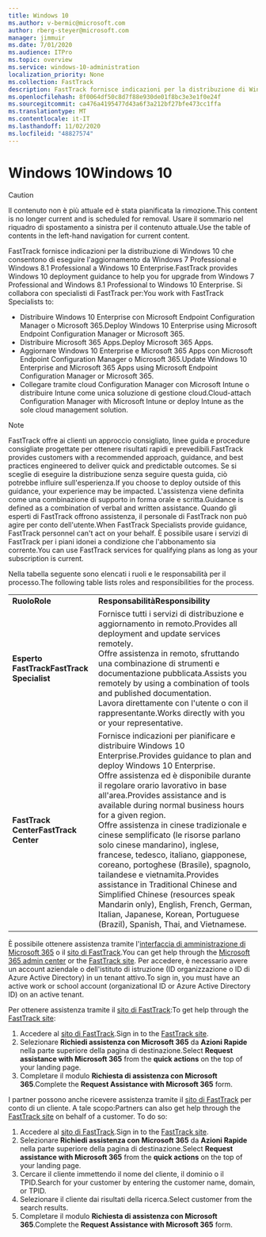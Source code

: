 ```yaml
---
title: Windows 10
ms.author: v-bermic@microsoft.com
author: rberg-steyer@microsoft.com
manager: jimmuir
ms.date: 7/01/2020
ms.audience: ITPro
ms.topic: overview
ms.service: windows-10-administration
localization_priority: None
ms.collection: FastTrack
description: FastTrack fornisce indicazioni per la distribuzione di Windows 10 che consentono di eseguire l'aggiornamento da Windows 7 Professional e Windows 8.1 Professional a Windows 10 Enterprise.
ms.openlocfilehash: 8f0064df50c8d7f88e930de01f8bc3e3e1f0e24f
ms.sourcegitcommit: ca476a4195477d43a6f3a212bf27bfe473cc1ffa
ms.translationtype: MT
ms.contentlocale: it-IT
ms.lasthandoff: 11/02/2020
ms.locfileid: "48827574"
---
```

# <a name="windows-10"></a><span data-ttu-id="12aa8-103">Windows 10</span><span class="sxs-lookup"><span data-stu-id="12aa8-103">Windows 10</span></span>

> [!CAUTION]
> <span data-ttu-id="12aa8-104">Il contenuto non è più attuale ed è stata pianificata la rimozione.</span><span class="sxs-lookup"><span data-stu-id="12aa8-104">This content is no longer current and is scheduled for removal.</span></span> <span data-ttu-id="12aa8-105">Usare il sommario nel riquadro di spostamento a sinistra per il contenuto attuale.</span><span class="sxs-lookup"><span data-stu-id="12aa8-105">Use the table of contents in the left-hand navigation for current content.</span></span>

<span data-ttu-id="12aa8-106">FastTrack fornisce indicazioni per la distribuzione di Windows 10 che consentono di eseguire l'aggiornamento da Windows 7 Professional e Windows 8.1 Professional a Windows 10 Enterprise.</span><span class="sxs-lookup"><span data-stu-id="12aa8-106">FastTrack provides Windows 10 deployment guidance to help you for upgrade from Windows 7 Professional and Windows 8.1 Professional to Windows 10 Enterprise.</span></span> <span data-ttu-id="12aa8-107">Si collabora con specialisti di FastTrack per:</span><span class="sxs-lookup"><span data-stu-id="12aa8-107">You work with FastTrack Specialists to:</span></span>

- <span data-ttu-id="12aa8-108">Distribuire Windows 10 Enterprise con Microsoft Endpoint Configuration Manager o Microsoft 365.</span><span class="sxs-lookup"><span data-stu-id="12aa8-108">Deploy Windows 10 Enterprise using Microsoft Endpoint Configuration Manager or Microsoft 365.</span></span>
- <span data-ttu-id="12aa8-109">Distribuire Microsoft 365 Apps.</span><span class="sxs-lookup"><span data-stu-id="12aa8-109">Deploy Microsoft 365 Apps.</span></span> 
- <span data-ttu-id="12aa8-110">Aggiornare Windows 10 Enterprise e Microsoft 365 Apps con Microsoft Endpoint Configuration Manager o Microsoft 365.</span><span class="sxs-lookup"><span data-stu-id="12aa8-110">Update Windows 10 Enterprise and Microsoft 365 Apps using Microsoft Endpoint Configuration Manager or Microsoft 365.</span></span>
- <span data-ttu-id="12aa8-111">Collegare tramite cloud Configuration Manager con Microsoft Intune o distribuire Intune come unica soluzione di gestione cloud.</span><span class="sxs-lookup"><span data-stu-id="12aa8-111">Cloud-attach Configuration Manager with Microsoft Intune or deploy Intune as the sole cloud management solution.</span></span>
  
> [!NOTE]
> <span data-ttu-id="12aa8-112">FastTrack offre ai clienti un approccio consigliato, linee guida e procedure consigliate progettate per ottenere risultati rapidi e prevedibili.</span><span class="sxs-lookup"><span data-stu-id="12aa8-112">FastTrack provides customers with a recommended approach, guidance, and best practices engineered to deliver quick and predictable outcomes.</span></span> <span data-ttu-id="12aa8-113">Se si sceglie di eseguire la distribuzione senza seguire questa guida, ciò potrebbe influire sull'esperienza.</span><span class="sxs-lookup"><span data-stu-id="12aa8-113">If you choose to deploy outside of this guidance, your experience may be impacted.</span></span> <span data-ttu-id="12aa8-114">L'assistenza viene definita come una combinazione di supporto in forma orale e scritta.</span><span class="sxs-lookup"><span data-stu-id="12aa8-114">Guidance is defined as a combination of verbal and written assistance.</span></span> <span data-ttu-id="12aa8-115">Quando gli esperti di FastTrack offrono assistenza, il personale di FastTrack non può agire per conto dell'utente.</span><span class="sxs-lookup"><span data-stu-id="12aa8-115">When FastTrack Specialists provide guidance, FastTrack personnel can't act on your behalf.</span></span> <span data-ttu-id="12aa8-116">È possibile usare i servizi di FastTrack per i piani idonei a condizione che l'abbonamento sia corrente.</span><span class="sxs-lookup"><span data-stu-id="12aa8-116">You can use FastTrack services for qualifying plans as long as your subscription is current.</span></span>  
    
<span data-ttu-id="12aa8-117">Nella tabella seguente sono elencati i ruoli e le responsabilità per il processo.</span><span class="sxs-lookup"><span data-stu-id="12aa8-117">The following table lists roles and responsibilities for the process.</span></span>

|||
|:-----|:-----|
|<span data-ttu-id="12aa8-118">**Ruolo**</span><span class="sxs-lookup"><span data-stu-id="12aa8-118">**Role**</span></span> <br/> |<span data-ttu-id="12aa8-119">**Responsabilità**</span><span class="sxs-lookup"><span data-stu-id="12aa8-119">**Responsibility**</span></span> <br/> |
|<span data-ttu-id="12aa8-120">**Esperto FastTrack**</span><span class="sxs-lookup"><span data-stu-id="12aa8-120">**FastTrack Specialist**</span></span> <br/> |<span data-ttu-id="12aa8-121">Fornisce tutti i servizi di distribuzione e aggiornamento in remoto.</span><span class="sxs-lookup"><span data-stu-id="12aa8-121">Provides all deployment and update services remotely.</span></span>  <br/> <span data-ttu-id="12aa8-122">Offre assistenza in remoto, sfruttando una combinazione di strumenti e documentazione pubblicata.</span><span class="sxs-lookup"><span data-stu-id="12aa8-122">Assists you remotely by using a combination of tools and published documentation.</span></span> <br/> <span data-ttu-id="12aa8-123">Lavora direttamente con l'utente o con il rappresentante.</span><span class="sxs-lookup"><span data-stu-id="12aa8-123">Works directly with you or your representative.</span></span>|
|<span data-ttu-id="12aa8-124">**FastTrack Center**</span><span class="sxs-lookup"><span data-stu-id="12aa8-124">**FastTrack Center**</span></span>  <br/> |<span data-ttu-id="12aa8-125">Fornisce indicazioni per pianificare e distribuire Windows 10 Enterprise.</span><span class="sxs-lookup"><span data-stu-id="12aa8-125">Provides guidance to plan and deploy Windows 10 Enterprise.</span></span>   <br/> <span data-ttu-id="12aa8-126">Offre assistenza ed è disponibile durante il regolare orario lavorativo in base all'area.</span><span class="sxs-lookup"><span data-stu-id="12aa8-126">Provides assistance and is available during normal business hours for a given region.</span></span> <br/> <span data-ttu-id="12aa8-127">Offre assistenza in cinese tradizionale e cinese semplificato (le risorse parlano solo cinese mandarino), inglese, francese, tedesco, italiano, giapponese, coreano, portoghese (Brasile), spagnolo, tailandese e vietnamita.</span><span class="sxs-lookup"><span data-stu-id="12aa8-127">Provides assistance in Traditional Chinese and Simplified Chinese (resources speak Mandarin only), English, French, German, Italian, Japanese, Korean, Portuguese (Brazil), Spanish, Thai, and Vietnamese.</span></span>|
 
<span data-ttu-id="12aa8-128">È possibile ottenere assistenza tramite l'[interfaccia di amministrazione di Microsoft 365](https://go.microsoft.com/fwlink/?linkid=2032704) o il [sito di FastTrack](https://go.microsoft.com/fwlink/?linkid=780698).</span><span class="sxs-lookup"><span data-stu-id="12aa8-128">You can get help through the [Microsoft 365 admin center](https://go.microsoft.com/fwlink/?linkid=2032704) or the [FastTrack site](https://go.microsoft.com/fwlink/?linkid=780698).</span></span> <span data-ttu-id="12aa8-129">Per accedere, è necessario avere un account aziendale o dell'istituto di istruzione (ID organizzazione o ID di Azure Active Directory) in un tenant attivo.</span><span class="sxs-lookup"><span data-stu-id="12aa8-129">To sign in, you must have an active work or school account (organizational ID or Azure Active Directory ID) on an active tenant.</span></span> 

<span data-ttu-id="12aa8-130">Per ottenere assistenza tramite il [sito di FastTrack](https://go.microsoft.com/fwlink/?linkid=780698):</span><span class="sxs-lookup"><span data-stu-id="12aa8-130">To get help through the [FastTrack site](https://go.microsoft.com/fwlink/?linkid=780698):</span></span> 
1.    <span data-ttu-id="12aa8-131">Accedere al [sito di FastTrack](https://go.microsoft.com/fwlink/?linkid=780698).</span><span class="sxs-lookup"><span data-stu-id="12aa8-131">Sign in to the [FastTrack site](https://go.microsoft.com/fwlink/?linkid=780698).</span></span> 
2.    <span data-ttu-id="12aa8-132">Selezionare **Richiedi assistenza con Microsoft 365** da **Azioni Rapide** nella parte superiore della pagina di destinazione.</span><span class="sxs-lookup"><span data-stu-id="12aa8-132">Select **Request assistance with Microsoft 365** from the **quick actions** on the top of your landing page.</span></span>
3.    <span data-ttu-id="12aa8-133">Completare il modulo **Richiesta di assistenza con Microsoft 365**.</span><span class="sxs-lookup"><span data-stu-id="12aa8-133">Complete the **Request Assistance with Microsoft 365** form.</span></span>
  
<span data-ttu-id="12aa8-p105">I partner possono anche ricevere assistenza tramite il [sito di FastTrack](https://go.microsoft.com/fwlink/?linkid=780698) per conto di un cliente. A tale scopo:</span><span class="sxs-lookup"><span data-stu-id="12aa8-p105">Partners can also get help through the [FastTrack site](https://go.microsoft.com/fwlink/?linkid=780698) on behalf of a customer. To do so:</span></span>
1.    <span data-ttu-id="12aa8-136">Accedere al [sito di FastTrack](https://go.microsoft.com/fwlink/?linkid=780698).</span><span class="sxs-lookup"><span data-stu-id="12aa8-136">Sign in to the [FastTrack site](https://go.microsoft.com/fwlink/?linkid=780698).</span></span> 
2.    <span data-ttu-id="12aa8-137">Selezionare **Richiedi assistenza con Microsoft 365** da **Azioni Rapide** nella parte superiore della pagina di destinazione.</span><span class="sxs-lookup"><span data-stu-id="12aa8-137">Select **Request assistance with Microsoft 365** from the **quick actions** on the top of your landing page.</span></span>
3.    <span data-ttu-id="12aa8-138">Cercare il cliente immettendo il nome del cliente, il dominio o il TPID.</span><span class="sxs-lookup"><span data-stu-id="12aa8-138">Search for your customer by entering the customer name, domain, or TPID.</span></span>
4.    <span data-ttu-id="12aa8-139">Selezionare il cliente dai risultati della ricerca.</span><span class="sxs-lookup"><span data-stu-id="12aa8-139">Select customer from the search results.</span></span>
5.    <span data-ttu-id="12aa8-140">Completare il modulo **Richiesta di assistenza con Microsoft 365**.</span><span class="sxs-lookup"><span data-stu-id="12aa8-140">Complete the **Request Assistance with Microsoft 365** form.</span></span>
 
